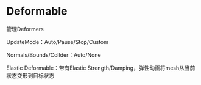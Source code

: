 # Deformable

管理Deformers

UpdateMode：Auto/Pause/Stop/Custom

Normals/Bounds/Collder：Auto/None

Elastic Deformable：带有Elastic Strength/Damping，弹性动画将mesh从当前状态变形到目标状态
